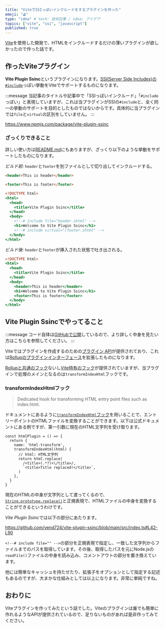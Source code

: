 ```yaml
---
title: "ViteでSSIっぽいインクルードをするプラグインを作った"
emoji: "⛳"
type: "idea" # tech: 技術記事 / idea: アイデア
topics: ["vite", "ssi", "javascript"]
published: true
---
```


[Vite](https://ja.vitejs.dev/)を使用した開発で、HTMLをインクルードするだけの薄いプラグインが欲しかったので作った話です。

## 作ったViteプラグイン

**Vite Plugin Ssinc**というプラグインになります。[SSI(Server Side Includes)の`#include`](https://httpd.apache.org/docs/2.2/ja/howto/ssi.html#standard-footer)っぽい挙動をViteでサポートするものになります。

:::message
当記事のタイトルや記事中で「SSIっぽいインクルード」「`#include`っぽい」と表現していますが、これは当プラグインがSSIの`#include`と、全く同一の挙動のサポートを目的としたものではないからです。具体的に当プラグインでは`file`と`virtual`の区別をしていません。
:::

https://www.npmjs.com/package/vite-plugin-ssinc

### ざっくりできること

詳しい使い方は[README.md](https://github.com/yend724/vite-plugin-ssinc#vite-plugin-ssinc)にもありますが、ざっくり以下のような挙動をサポートしたものになります。

*ビルド前*: `header`と`footer`を別ファイルとして切り出してインクルードする。

```html:header.shtml
<header>This is header</header>
```

```html:footer.shtml
<footer>This is footer</footer>
```

```html:index.html
<!DOCTYPE html>
<html>
  <head>
    <title>Vite Plugin Ssinc</title>
  </head>
  <body>
    <!--# include file="header.shtml" -->
    <h1>Welcome to Vite Plugin Ssinc</h1>
    <!--# include virtual="/footer.shtml" -->
  </body>
</html>
```

*ビルド後*: `header`と`footer`が挿入された状態で吐き出される。

```html:index.html
<!DOCTYPE html>
<html>
  <head>
    <title>Vite Plugin Ssinc</title>
  </head>
  <body>
    <header>This is header</header>
    <h1>Welcome to Vite Plugin Ssinc</h1>
    <footer>This is footer</footer>
  </body>
</html>
```

## Vite Plugin Ssincでやってること

:::message
コード自体は[GitHubで公開](https://github.com/yend724/vite-plugin-ssinc/tree/main)しているので、より詳しく中身を見たい方はこちらを参照してください。
:::

Viteではプラグインを作成するのための[プラグイン API](https://vitejs.dev/guide/api-plugin.html)が提供されており、これは[Rollupのプラグインインターフェース](https://rollupjs.org/plugin-development/)を拡張したものになります。

[Rollupと共通のフック](https://vitejs.dev/guide/api-plugin.html#universal-hooks)ないし[Vite特有のフック](https://vitejs.dev/guide/api-plugin.html#vite-specific-hooks)が提供されていますが、当プラグインで処理のメインとなるのは`transformIndexHtml`フックです。

### transformIndexHtmlフック

> Dedicated hook for transforming HTML entry point files such as index.html.

ドキュメントにあるように[`transformIndexHtml`フック](https://vitejs.dev/guide/api-plugin.html#transformindexhtml)を用いることで、エントリーポイントのHTMLファイルを変換することができます。以下は公式ドキュメントにある例ですが、第一引数に現在のHTML文字列を受け取ります。

```js:基本的な例
const htmlPlugin = () => {
  return {
    name: 'html-transform',
    transformIndexHtml(html) {
      // html: HTML文字列
      return html.replace(
        /<title>(.*?)<\/title>/,
        `<title>Title replaced!</title>`,
      )
    },
  }
}
```

現在のHTMLの中身が文字列として渡ってくるので、[`String.prototype.replace()`](https://developer.mozilla.org/en-US/docs/Web/JavaScript/Reference/Global_Objects/String/replace)と正規表現で、HTMLファイルの中身を変換することができるというわけです。

*Vite Plugin Ssinc*では以下の部分にあたります。

https://github.com/yend724/vite-plugin-ssinc/blob/main/src/index.ts#L42-L90

`<!--# include file="" -->`の部分を正規表現で指定し、一致した文字列からファイルまでのパスを取得しています。その後、取得したパスを元にNode.jsの`readFile()`ファイルの中身を読み込み、コメントアウトの部分を置き換えています。

他には簡単なキャッシュを持たせたり、拡張子をオプションとして指定する記述もあるのですが、大まかな仕組みとしては以上になります。非常に単純ですね。

## おわりに

Viteプラグインを作ってみたという話でした。Viteのプラグインは誰でも簡単に作れるようなAPIが提供されているので、足りないものがあれば是非作ってみてください。